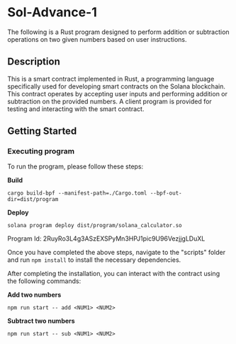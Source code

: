 # Sol-Advance-1

The following is a Rust program designed to perform addition or subtraction operations on two given numbers based on user instructions.

## Description

This is a smart contract implemented in Rust, a programming language specifically used for developing smart contracts on the Solana blockchain. This contract operates by accepting user inputs and performing addition or subtraction on the provided numbers. A client program is provided for testing and interacting with the smart contract.

## Getting Started

### Executing program

To run the program, please follow these steps:

**Build**

`cargo build-bpf --manifest-path=./Cargo.toml --bpf-out-dir=dist/program`

**Deploy**

`solana program deploy dist/program/solana_calculator.so`

Program Id: 2RuyRo3L4g3ASzEXSPyMn3HPJ1pic9U96VezjjgLDuXL

Once you have completed the above steps, navigate to the "scripts" folder and run `npm install` to install the necessary dependencies.

After completing the installation, you can interact with the contract using the following commands:

**Add two numbers**

`npm run start -- add <NUM1> <NUM2>`

**Subtract two numbers**

`npm run start -- sub <NUM1> <NUM2>`

